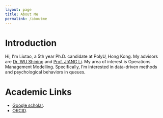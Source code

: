 ```yaml
---
layout: page
title: About Me
permalink: /aboutme
---
```


# Introduction
Hi, I'm Liutao, a 5th year Ph.D. candidate at PolyU, Hong Kong. My advisors are [Dr. WU Shining](https://www.polyu.edu.hk/lms/people/academic-staff/shining-wu/) and [Prof. JIANG Li](https://www.polyu.edu.hk/lms/people/academic-staff/li-jiang/). My area of interest is Operations Management Modelling. Specifically, I'm interested in data-driven methods and psychological behaviors in queues. 

# Academic Links
* [Google scholar](https://scholar.google.com/citations?user=nxpvIJAAAAAJ&hl=zh-TW).
* [ORCID](https://orcid.org/0000-0001-9691-5632).
